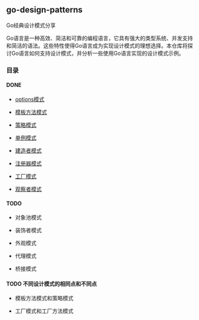 ## go-design-patterns

Go经典设计模式分享

Go语言是一种高效、简洁和可靠的编程语言，它具有强大的类型系统、并发支持和简洁的语法。这些特性使得Go语言成为实现设计模式的理想选择。本仓库将探讨Go语言如何支持设计模式，并分析一些使用Go语言实现的设计模式示例。

### 目录

#### DONE

- [options模式](https://github.com/ibarryyan/go-design-patterns/tree/master/code/01-options)

- [模板方法模式](https://github.com/ibarryyan/go-design-patterns/tree/master/code/03-template)

- [策略模式](https://github.com/ibarryyan/go-design-patterns/tree/master/code/04-strategy)

- [单例模式](https://github.com/ibarryyan/go-design-patterns/tree/master/code/06-once)

- [建造者模式](https://github.com/ibarryyan/go-design-patterns/tree/master/code/07-builder)

- [注册器模式](https://github.com/ibarryyan/go-design-patterns/tree/master/code/02-register)

- [工厂模式](https://github.com/ibarryyan/go-design-patterns/tree/master/code/05-factory)

- [观察者模式](https://github.com/ibarryyan/go-design-patterns/tree/master/code/08-observer)

#### TODO

- 对象池模式

- 装饰者模式

- 外观模式

- 代理模式

- 桥接模式

#### TODO 不同设计模式的相同点和不同点

- 模板方法模式和策略模式

- 工厂模式和工厂方法模式
